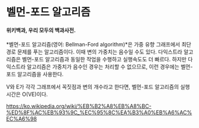 # 벨먼-포드 알고리즘
#### 위키백과, 우리 모두의 백과사전.

*벨먼-포드 알고리즘(영어: Bellman-Ford algorithm)*은 가중 유향 그래프에서 최단 경로 문제를 푸는 알고리즘이다. 이때 변의 가중치는 음수일 수도 있다. 다익스트라 알고리즘은 벨먼-포드 알고리즘과 동일한 작업을 수행하고 실행속도도 더 빠르다. 하지만 다익스트라 알고리즘은 가중치가 음수인 경우는 처리할 수 없으므로, 이런 경우에는 벨먼-포드 알고리즘을 사용한다.

V와 E가 각각 그래프에서 꼭짓점과 변의 개수라고 한다면, 벨먼-포드 알고리즘의 실행시간은 O(VE)이다. 

https://ko.wikipedia.org/wiki/%EB%B2%A8%EB%A8%BC-%ED%8F%AC%EB%93%9C_%EC%95%8C%EA%B3%A0%EB%A6%AC%EC%A6%98
